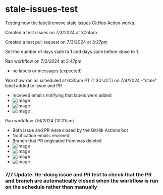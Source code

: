 # stale-issues-test

Testing how the label/remove stale issues GitHub Action works.

Created a test issues on 7/3/2024 at 3:24pm 

Created a test pull request on 7/3/2024 at 3:27pm

Set the number of days stale to 1 and days stale before close to 1.

Ran workflow on 7/3/2024 at 3:47pm 
- no labels or messages (expected)

Workflow ran as scheduled at 6:30pm PT (1:30 UCT) on 7/4/2024
-"stale" label added to issue and PR
- received emails notifying that labels were added
- ![image](https://github.com/liteWilliamDeForest/stale-issues-test/assets/173209408/470d176b-189d-4002-83d1-c77eade27ec8)
- ![image](https://github.com/liteWilliamDeForest/stale-issues-test/assets/173209408/e9a593a5-2600-4218-b892-50d7ed2df990)
- ![image](https://github.com/liteWilliamDeForest/stale-issues-test/assets/173209408/3dbc147b-4be9-4777-b0da-4aaece38ad03)


Ran workflow 7/6/2024 (10:21am)
- Both issue and PR were closed by the GitHib Actions bot
- Notification emails received
- Branch that PR originated from was deleted
- ![image](https://github.com/liteWilliamDeForest/stale-issues-test/assets/173209408/3c201af2-841d-43b6-8b6c-80c21895270e)
- ![image](https://github.com/liteWilliamDeForest/stale-issues-test/assets/173209408/a574d5d8-8046-404e-9554-03ab9aab68f4)
- ![image](https://github.com/liteWilliamDeForest/stale-issues-test/assets/173209408/8486074d-0334-45d4-a51b-ca42217c1e67)
- ![image](https://github.com/liteWilliamDeForest/stale-issues-test/assets/173209408/0df11d96-19d5-47ec-86a5-ca2008d99ffa)



### 7/7 Update: Re-doing issue and PR test to check that the PR and branch are automatically closed when the workflow is run on the schedule rather than manually
